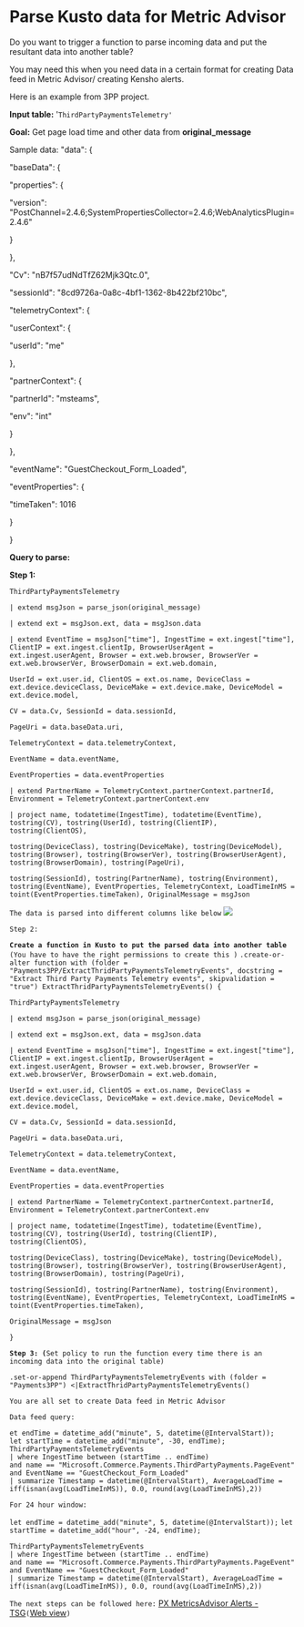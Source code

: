 # Parse Kusto data for Metric Advisor

Do you want to trigger a function to parse incoming data and put the resultant data into another table?

You may need this when you need data in a certain format for creating Data feed in Metric Advisor/ creating Kensho alerts.

Here is an example from 3PP project.

**Input table:**  '`ThirdPartyPaymentsTelemetry'`

**Goal:**  Get page load time and other data from **original\_message**

Sample data:
 "data": {

"baseData": {

"properties": {

"version": "PostChannel=2.4.6;SystemPropertiesCollector=2.4.6;WebAnalyticsPlugin=2.4.6"

}

},

"Cv": "nB7f57udNdTfZ62Mjk3Qtc.0",

"sessionId": "8cd9726a-0a8c-4bf1-1362-8b422bf210bc",

"telemetryContext": {

"userContext": {

"userId": "me"

},

"partnerContext": {

"partnerId": "msteams",

"env": "int"

}

},

"eventName": "GuestCheckout\_Form\_Loaded",

"eventProperties": {

"timeTaken": 1016

}

}

**Query to parse:**

**Step 1:**

```
ThirdPartyPaymentsTelemetry
```

`| extend msgJson = parse_json(original_message)`

`| extend ext = msgJson.ext, data = msgJson.data`

`| extend EventTime = msgJson["time"], IngestTime = ext.ingest["time"], ClientIP = ext.ingest.clientIp, BrowserUserAgent = ext.ingest.userAgent, Browser = ext.web.browser, BrowserVer = ext.web.browserVer, BrowserDomain = ext.web.domain,`

`UserId = ext.user.id, ClientOS = ext.os.name, DeviceClass = ext.device.deviceClass, DeviceMake = ext.device.make, DeviceModel = ext.device.model,`

`CV = data.Cv, SessionId = data.sessionId,`

`PageUri = data.baseData.uri,`

`TelemetryContext = data.telemetryContext,`

`EventName = data.eventName,`

`EventProperties = data.eventProperties`

`| extend PartnerName = TelemetryContext.partnerContext.partnerId, Environment = TelemetryContext.partnerContext.env`

`| project name, todatetime(IngestTime), todatetime(EventTime), tostring(CV), tostring(UserId), tostring(ClientIP), tostring(ClientOS),`

`tostring(DeviceClass), tostring(DeviceMake), tostring(DeviceModel), tostring(Browser), tostring(BrowserVer), tostring(BrowserUserAgent), tostring(BrowserDomain), tostring(PageUri),`

`tostring(SessionId), tostring(PartnerName), tostring(Environment), tostring(EventName), EventProperties, TelemetryContext, LoadTimeInMS = toint(EventProperties.timeTaken), OriginalMessage = msgJson`

`The data is parsed into different columns like below`
![](/images/livesite/1-c5522e3eb6fc448d97b791f77dddf20e.png)

```
Step 2:
```

**`Create a function in Kusto to put the parsed data into another table`** `(You have to have the right permissions to create this )`
`.create-or-alter function with (folder = "Payments3PP/ExtractThridPartyPaymentsTelemetryEvents", docstring = "Extract Third Party Payments Telemetry events", skipvalidation = "true") ExtractThridPartyPaymentsTelemetryEvents() {`

```
ThirdPartyPaymentsTelemetry
```

`| extend msgJson = parse_json(original_message)`

`| extend ext = msgJson.ext, data = msgJson.data`

`| extend EventTime = msgJson["time"], IngestTime = ext.ingest["time"], ClientIP = ext.ingest.clientIp, BrowserUserAgent = ext.ingest.userAgent, Browser = ext.web.browser, BrowserVer = ext.web.browserVer, BrowserDomain = ext.web.domain,`

`UserId = ext.user.id, ClientOS = ext.os.name, DeviceClass = ext.device.deviceClass, DeviceMake = ext.device.make, DeviceModel = ext.device.model,`

`CV = data.Cv, SessionId = data.sessionId,`

`PageUri = data.baseData.uri,`

`TelemetryContext = data.telemetryContext,`

`EventName = data.eventName,`

`EventProperties = data.eventProperties`

`| extend PartnerName = TelemetryContext.partnerContext.partnerId, Environment = TelemetryContext.partnerContext.env`

`| project name, todatetime(IngestTime), todatetime(EventTime), tostring(CV), tostring(UserId), tostring(ClientIP), tostring(ClientOS),`

`tostring(DeviceClass), tostring(DeviceMake), tostring(DeviceModel), tostring(Browser), tostring(BrowserVer), tostring(BrowserUserAgent), tostring(BrowserDomain), tostring(PageUri),`

`tostring(SessionId), tostring(PartnerName), tostring(Environment), tostring(EventName), EventProperties, TelemetryContext, LoadTimeInMS = toint(EventProperties.timeTaken),`

`OriginalMessage = msgJson`

```
}
```

**`Step 3: (`**`Set policy to run the function every time there is an incoming data into the original table)`

`.set-or-append ThirdPartyPaymentsTelemetryEvents with (folder = "Payments3PP") <|ExtractThridPartyPaymentsTelemetryEvents()`

```
You are all set to create Data feed in Metric Advisor

Data feed query:

et endTime = datetime_add("minute", 5, datetime(@IntervalStart));
let startTime = datetime_add("minute", -30, endTime);
ThirdPartyPaymentsTelemetryEvents
| where IngestTime between (startTime .. endTime)
and name == "Microsoft.Commerce.Payments.ThirdPartyPayments.PageEvent"
and EventName == "GuestCheckout_Form_Loaded"
| summarize Timestamp = datetime(@IntervalStart), AverageLoadTime = iff(isnan(avg(LoadTimeInMS)), 0.0, round(avg(LoadTimeInMS),2))

For 24 hour window:
```

`let endTime = datetime_add("minute", 5, datetime(@IntervalStart));`
`let startTime = datetime_add("hour", -24, endTime);`

```
ThirdPartyPaymentsTelemetryEvents
| where IngestTime between (startTime .. endTime)
and name == "Microsoft.Commerce.Payments.ThirdPartyPayments.PageEvent"
and EventName == "GuestCheckout_Form_Loaded"
| summarize Timestamp = datetime(@IntervalStart), AverageLoadTime = iff(isnan(avg(LoadTimeInMS)), 0.0, round(avg(LoadTimeInMS),2))
```

`The next steps can be followed here:`
[PX MetricsAdvisor Alerts - TSG](onenote:#PX%20MetricsAdvisor%20Alerts%20-%20TSG&amp;section-id={7299def3-4ab2-4959-a423-5742d6772c8a}&amp;page-id={d3447f71-050b-4b0d-a79f-01479d82b220}&amp;end)`(`[Web view](https://microsoft.sharepoint.com/teams/PaymentExperience/_layouts/15/Doc.aspx?sourcedoc={171acb93-a045-434e-938d-ccefe55457ad}&amp;action=edit&amp;wd=target%28LiveSite%2FLive-Site-Management.one%7C7299def3-4ab2-4959-a423-5742d6772c8a%2FPX%20MetricsAdvisor%20Alerts%20-%20TSG%7Cd3447f71-050b-4b0d-a79f-01479d82b220%2F%29&amp;wdorigin=703&amp;wdpreservelink=1)`)`